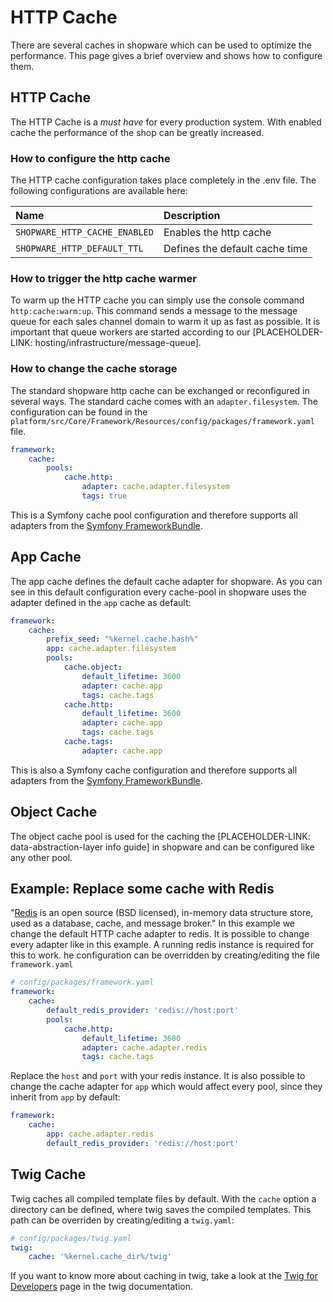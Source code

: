 # HTTP Cache

There are several caches in shopware which can be used to optimize the performance. This page gives a brief overview and shows how to configure them.

## HTTP Cache

The HTTP Cache is a _must have_ for every production system. With enabled cache the performance of the shop can be greatly increased.

### How to configure the http cache

The HTTP cache configuration takes place completely in the .env file. The following configurations are available here:

| Name | Description |
| :--- | :--- |
| `SHOPWARE_HTTP_CACHE_ENABLED` | Enables the http cache |
| `SHOPWARE_HTTP_DEFAULT_TTL` | Defines the default cache time |

### How to trigger the http cache warmer

To warm up the HTTP cache you can simply use the console command `http:cache:warm:up`. This command sends a message to the message queue for each sales channel domain to warm it up as fast as possible. It is important that queue workers are started according to our \[PLACEHOLDER-LINK: hosting/infrastructure/message-queue\].

### How to change the cache storage

The standard shopware http cache can be exchanged or reconfigured in several ways. The standard cache comes with an `adapter.filesystem`. The configuration can be found in the `platform/src/Core/Framework/Resources/config/packages/framework.yaml` file.

```yaml
framework:
    cache:
        pools:
            cache.http:
                adapter: cache.adapter.filesystem
                tags: true
```

This is a Symfony cache pool configuration and therefore supports all adapters from the [Symfony FrameworkBundle](https://symfony.com/doc/current/cache.html#configuring-cache-with-frameworkbundle).

## App Cache

The app cache defines the default cache adapter for shopware. As you can see in this default configuration every cache-pool in shopware uses the adapter defined in the `app` cache as default:

```yaml
framework:
    cache:
        prefix_seed: "%kernel.cache.hash%"
        app: cache.adapter.filesystem
        pools:
            cache.object:
                default_lifetime: 3600
                adapter: cache.app
                tags: cache.tags
            cache.http:
                default_lifetime: 3600
                adapter: cache.app
                tags: cache.tags
            cache.tags:
                adapter: cache.app
```

This is also a Symfony cache configuration and therefore supports all adapters from the [Symfony FrameworkBundle](https://symfony.com/doc/current/cache.html#configuring-cache-with-frameworkbundle).

## Object Cache

The object cache pool is used for the caching the \[PLACEHOLDER-LINK: data-abstraction-layer info guide\] in shopware and can be configured like any other pool.

## Example: Replace some cache with Redis

"[Redis](https://redis.io/) is an open source \(BSD licensed\), in-memory data structure store, used as a database, cache, and message broker." In this example we change the default HTTP cache adapter to redis. It is possible to change every adapter like in this example. A running redis instance is required for this to work. he configuration can be overridden by creating/editing the file `framework.yaml`

```yaml
# config/packages/framework.yaml
framework:
    cache:
        default_redis_provider: 'redis://host:port'
        pools:
            cache.http:
                default_lifetime: 3600
                adapter: cache.adapter.redis
                tags: cache.tags
```

Replace the `host` and `port` with your redis instance. It is also possible to change the cache adapter for `app` which would affect every pool, since they inherit from `app` by default:

```yaml
framework:
    cache:
        app: cache.adapter.redis
        default_redis_provider: 'redis://host:port'
```

## Twig Cache

Twig caches all compiled template files by default. With the `cache` option a directory can be defined, where twig saves the compiled templates. This path can be overriden by creating/editing a `twig.yaml`:

```yaml
# config/packages/twig.yaml
twig:
    cache: '%kernel.cache_dir%/twig'
```

If you want to know more about caching in twig, take a look at the [Twig for Developers](https://twig.symfony.com/doc/3.x/api.html#) page in the twig documentation.

